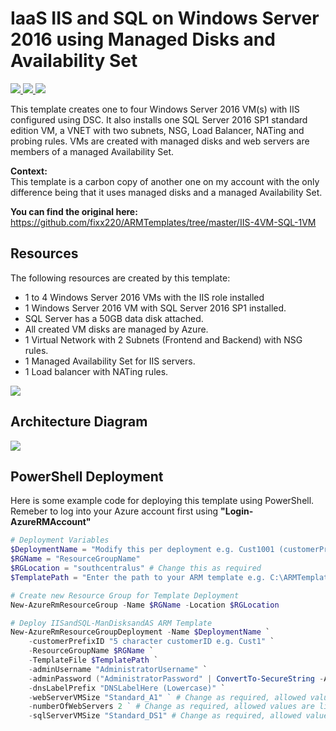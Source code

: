 # IaaS IIS and SQL on Windows Server 2016 using Managed Disks and Availability Set

<a href="https://portal.azure.com/#create/Microsoft.Template/uri/https%3A%2F%2Fraw.githubusercontent.com%2Ffixx220%2FARMTemplates%2Fmaster%2FIISandSQL-ManDisksandAS%2Fazuredeploy.json" target="_blank">
    <img src="http://azuredeploy.net/deploybutton.png" />
</a>
<a href="https://portal.azure.us/#create/Microsoft.Template/uri/https%3A%2F%2Fraw.githubusercontent.com%2Ffixx220%2FARMTemplates%2Fmaster%2FIISandSQL-ManDisksandAS%2Fazuredeploy.json" target="_blank">
    <img src="http://azuredeploy.net/AzureGov.png" />
</a>
<a href="http://armviz.io/#/?load=https%3A%2F%2Fraw.githubusercontent.com%2Ffixx220%2FARMTemplates%2Fmaster%2FIISandSQL-ManDisksandAS%2Fazuredeploy.json" target="_blank">
    <img src="http://armviz.io/visualizebutton.png"/>
</a>

This template creates one to four Windows Server 2016 VM(s) with IIS configured using DSC. It also installs one SQL Server 2016 SP1 standard edition VM, a VNET with two subnets, NSG, Load Balancer, NATing and probing rules.  VMs are created with managed disks and web servers are members of a managed Availability Set.

<b>Context:</b><br>
This template is a carbon copy of another one on my account with the only difference being that it uses managed disks and a managed Availability Set. 

<b>You can find the original here:</b>
<a href="https://github.com/fixx220/ARMTemplates/tree/master/IIS-4VM-SQL-1VM">
https://github.com/fixx220/ARMTemplates/tree/master/IIS-4VM-SQL-1VM
</a><br>

## Resources
The following resources are created by this template:
- 1 to 4 Windows Server 2016 VMs with the IIS role installed
- 1 Windows Server 2016 VM with SQL Server 2016 SP1 installed.
- SQL Server has a 50GB data disk attached.
- All created VM disks are managed by Azure.
- 1 Virtual Network with 2 Subnets (Frontend and Backend) with NSG rules.
- 1 Managed Availability Set for IIS servers.
- 1 Load balancer with NATing rules.


<img src="https://raw.githubusercontent.com/fixx220/ARMTemplates/master/IISandSQL-ManDisksandAS/images/resources.png" />


## Architecture Diagram
<img src="https://raw.githubusercontent.com/fixx220/ARMTemplates/master/IISandSQL-ManDisksandAS/images/architecture.png" />

## PowerShell Deployment

Here is some example code for deploying this template using PowerShell.  Remeber to log into your Azure account first using <b>"Login-AzureRMAccount"</b>
<br>

```PowerShell
# Deployment Variables
$DeploymentName = "Modify this per deployment e.g. Cust1001 (customerPrefixID001)" # Increment the number for subscequent deployments
$RGName = "ResourceGroupName"
$RGLocation = "southcentralus" # Change this as required
$TemplatePath = "Enter the path to your ARM template e.g. C:\ARMTemplates\azuredeploy.json"

# Create new Resource Group for Template Deployment
New-AzureRmResourceGroup -Name $RGName -Location $RGLocation

# Deploy IISandSQL-ManDisksandAS ARM Template
New-AzureRmResourceGroupDeployment -Name $DeploymentName `
    -customerPrefixID "5 character customerID e.g. Cust1" `
    -ResourceGroupName $RGName `
    -TemplateFile $TemplatePath `
    -adminUsername "AdministratorUsername" `
    -adminPassword ("AdministratorPassword" | ConvertTo-SecureString -AsPlainText -Force) `
    -dnsLabelPrefix "DNSLabelHere (Lowercase)" `
    -webServerVMSize "Standard_A1" ` # Change as required, allowed values are listed in the template under parameter of the same name
    -numberOfWebServers 2 ` # Change as required, allowed values are listed in the template under parameter of the same name
    -sqlServerVMSize "Standard_DS1" # Change as required, allowed values are listed in the template under parameter of the same name
```
